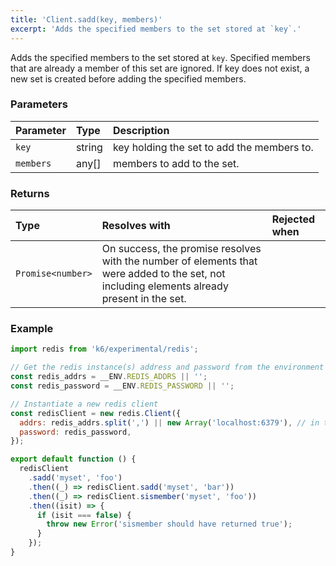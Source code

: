 ```yaml
---
title: 'Client.sadd(key, members)'
excerpt: 'Adds the specified members to the set stored at `key`.'
---
```


Adds the specified members to the set stored at `key`. Specified members that are already a member of this set are ignored. If key does not exist, a new set is created before adding the specified members.

### Parameters

| Parameter | Type   | Description                                |
| :-------- | :----- | :----------------------------------------- |
| `key`     | string | key holding the set to add the members to. |
| `members` | any[]  | members to add to the set.                 |


### Returns

| Type              | Resolves with                                                                                                                                          | Rejected when |
| :---------------- | :-------------------------------------------------------------------------------------------------------------------------------------------------- | :------- |
| `Promise<number>` | On success, the promise resolves with the number of elements that were added to the set, not including elements already present in the set. |          |

### Example

<CodeGroup labels={[]}>

```javascript
import redis from 'k6/experimental/redis';

// Get the redis instance(s) address and password from the environment
const redis_addrs = __ENV.REDIS_ADDRS || '';
const redis_password = __ENV.REDIS_PASSWORD || '';

// Instantiate a new redis client
const redisClient = new redis.Client({
  addrs: redis_addrs.split(',') || new Array('localhost:6379'), // in the form of 'host:port', separated by commas
  password: redis_password,
});

export default function () {
  redisClient
    .sadd('myset', 'foo')
    .then((_) => redisClient.sadd('myset', 'bar'))
    .then((_) => redisClient.sismember('myset', 'foo'))
    .then((isit) => {
      if (isit === false) {
        throw new Error('sismember should have returned true');
      }
    });
}
```

</CodeGroup>